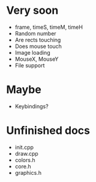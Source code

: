 # Very soon
- frame, timeS, timeM, timeH
- Random number
- Are rects touching
- Does mouse touch
- Image loading
- MouseX, MouseY
- File support

# Maybe
- Keybindings?

# Unfinished docs
- init.cpp
- draw.cpp
- colors.h
- core.h
- graphics.h